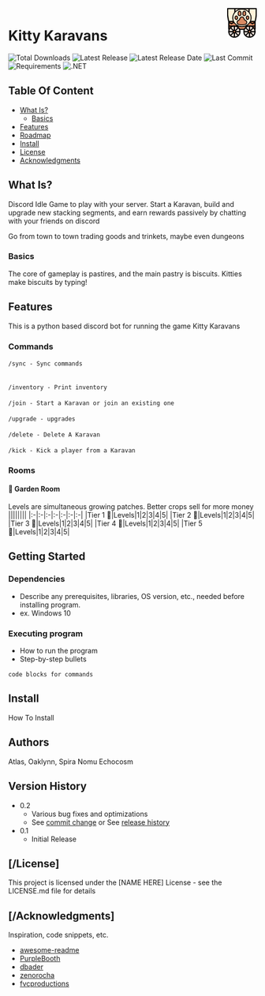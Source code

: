 <a href="[https://aimeos.org](https://github.com/echocosm/KittyKaravans)/">
    <img src="https://github.com/echocosm/KittyKaravans/blob/2bbb12bd29ceef793c3a4d57c6738302ebf2bc6a/wagon.png" alt="Karavan logo" title="KittyKaravans" align="right" height="60" />
</a>

# Kitty Karavans
![Total Downloads](https://img.shields.io/github/downloads/echocosm/KittyKaravans/total.svg?style=for-the-badge)
![Latest Release](https://img.shields.io/github/release/echocosm/KittyKaravans.svg?style=for-the-badge)
![Latest Release Date](https://img.shields.io/github/release-date/echocosm/KittyKaravans.svg?style=for-the-badge)
![Last Commit](https://img.shields.io/github/last-commit/echocosm/KittyKaravans.svg?style=for-the-badge)
![Requirements](https://img.shields.io/badge/Python-3.8--3.9-blue?style=for-the-badge)
![.NET](https://img.shields.io/badge/.NET-6.0%2C%207.0%2C%208.0%2C%209.0-512BD4?style=for-the-badge)


## Table Of Content
- [What Is?](#what_is)
    - [Basics](#basics)
- [Features](#features)
- [Roadmap](#roadmap)
- [Install](#install)
- [License](#license)
- [Acknowledgments](#acknowledgments)

## What Is?

Discord Idle Game to play with your server. Start a Karavan, build and upgrade new stacking segments, and earn rewards passively by chatting with your friends on discord

Go from town to town trading goods and trinkets, maybe even dungeons

### Basics

The core of gameplay is pastires, and the main pastry is biscuits. Kitties make biscuits by typing!

## Features

This is a python based discord bot for running the game Kitty Karavans
### Commands
```
/sync - Sync commands


/inventory - Print inventory

/join - Start a Karavan or join an existing one

/upgrade - upgrades

/delete - Delete A Karavan

/kick - Kick a player from a Karavan
```
### Rooms
#### 🎍 Garden Room
Levels are simultaneous growing patches. Better crops sell for more money
||||||||
|:-|:-|:-|:-|:-|:-|:-|
|Tier 1 🥔|Levels|1|2|3|4|5|
|Tier 2 🌽|Levels|1|2|3|4|5|
|Tier 3 🥦|Levels|1|2|3|4|5|
|Tier 4 🥕|Levels|1|2|3|4|5|
|Tier 5 🍅|Levels|1|2|3|4|5|

## Getting Started

### Dependencies

* Describe any prerequisites, libraries, OS version, etc., needed before installing program.
* ex. Windows 10

### Executing program

* How to run the program
* Step-by-step bullets
```
code blocks for commands
```
## Install

How To Install

## Authors

Atlas, Oaklynn, Spira Nomu Echocosm

## Version History

* 0.2
    * Various bug fixes and optimizations
    * See [commit change]() or See [release history]()
* 0.1
    * Initial Release

## [/License]

This project is licensed under the [NAME HERE] License - see the LICENSE.md file for details

## [/Acknowledgments]

Inspiration, code snippets, etc.
* [awesome-readme](https://github.com/matiassingers/awesome-readme)
* [PurpleBooth](https://gist.github.com/PurpleBooth/109311bb0361f32d87a2)
* [dbader](https://github.com/dbader/readme-template)
* [zenorocha](https://gist.github.com/zenorocha/4526327)
* [fvcproductions](https://gist.github.com/fvcproductions/1bfc2d4aecb01a834b46)
